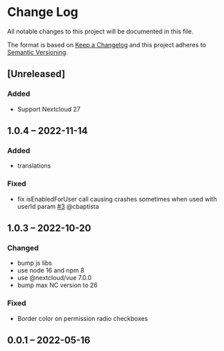 # Change Log
All notable changes to this project will be documented in this file.

The format is based on [Keep a Changelog](http://keepachangelog.com/)
and this project adheres to [Semantic Versioning](http://semver.org/).

## [Unreleased]
### Added
- Support Nextcloud 27

## 1.0.4 – 2022-11-14
### Added
- translations

### Fixed
- fix isEnabledForUser call causing crashes sometimes when used with userId param
[#3](https://github.com/julien-nc/picker/issues/3) @cbaptista

## 1.0.3 – 2022-10-20
### Changed
- bump js libs
- use node 16 and npm 8
- use @nextcloud/vue 7.0.0
- bump max NC version to 26

### Fixed
- Border color on permission radio checkboxes

## 0.0.1 – 2022-05-16

